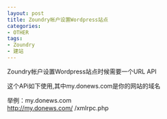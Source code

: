 ```yaml
---
layout: post
title: Zoundry帐户设置Wordpress站点
categories:
- OTHER
tags:
- Zoundry
- 建站
---
```


Zoundry帐户设置Wordpress站点时候需要一个URL API

这个APi如下使用,其中my.donews.com是你的网站的域名

举例：my.donews.com   
http://my.donews.com/ /xmlrpc.php
